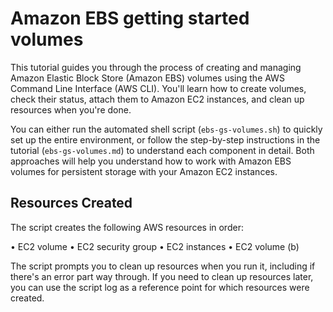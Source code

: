# Amazon EBS getting started volumes

This tutorial guides you through the process of creating and managing Amazon Elastic Block Store (Amazon EBS) volumes using the AWS Command Line Interface (AWS CLI). You'll learn how to create volumes, check their status, attach them to Amazon EC2 instances, and clean up resources when you're done.

You can either run the automated shell script (`ebs-gs-volumes.sh`) to quickly set up the entire environment, or follow the step-by-step instructions in the tutorial (`ebs-gs-volumes.md`) to understand each component in detail. Both approaches will help you understand how to work with Amazon EBS volumes for persistent storage with your Amazon EC2 instances.

## Resources Created

The script creates the following AWS resources in order:

• EC2 volume
• EC2 security group
• EC2 instances
• EC2 volume (b)

The script prompts you to clean up resources when you run it, including if there's an error part way through. If you need to clean up resources later, you can use the script log as a reference point for which resources were created.